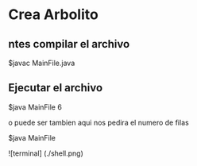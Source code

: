 # Crea Arbolito
	
## ntes compilar el archivo

  $javac MainFile.java 
  
## Ejecutar el archivo

  $java MainFile 6
 
o puede ser tambien aqui nos pedira el numero de filas 

  $java MainFile
  
![terminal] (./shell.png)
  
